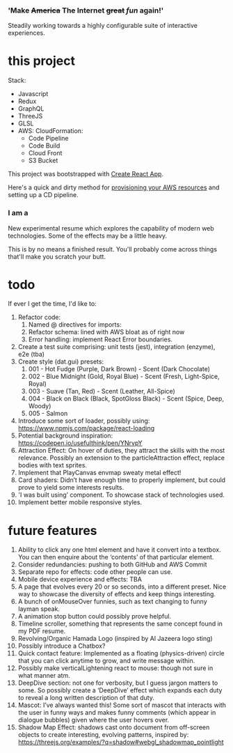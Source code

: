 ### 'Make ~~America~~ The Internet ~~great~~ *fun* again!'

Steadily working towards a highly configurable suite of interactive experiences. 

# this project

Stack: 
* Javascript
* Redux
* GraphQL
* ThreeJS
* GLSL
* AWS: CloudFormation:
  * Code Pipeline
  * Code Build
  * Cloud Front
  * S3 Bucket

This project was bootstrapped with [Create React App](https://github.com/facebook/create-react-app).

Here's a quick and dirty method for [provisioning your AWS resources](https://medium.com/@jeffreyrussom/react-continuous-deployments-with-aws-codepipeline-f5034129ff0e) and setting up a CD pipeline.

### I am a 

New experimental resume which explores the capability of modern web technologies. Some of the effects may be a little heavy.

This is by no means a finished result. You'll probably come across things that'll make you scratch your butt.

# todo

If ever I get the time, I'd like to:

1. Refactor code:
    1. Named @ directives for imports:
    2. Refactor schema: lined with AWS bloat as of right now
    3. Error handling: implement React Error boundaries.
2. Create a test suite comprising: unit tests (jest), integration (enzyme), e2e (tba)
3. Create style (dat.gui) presets:
    1. 001 - Hot Fudge (Purple, Dark Brown) - Scent (Dark Chocolate)
    2. 002 - Blue Midnight (Gold, Royal Blue) - Scent (Fresh, Light-Spice, Royal)
    3. 003 - Suave (Tan, Red) - Scent (Leather, All-Spice)
    4. 004 - Black on Black (Black, SpotGloss Black) - Scent (Spice, Deep, Woody) 
    5. 005 - Salmon
4. Introduce some sort of loader, possibly using: https://www.npmjs.com/package/react-loading
5. Potential background inspiration: https://codepen.io/usefulthink/pen/YNrvpY
6. Attraction Effect: On hover of duties, they attract the skills with the most relevance. Possibly an extension to the particleAttraction effect, replace bodies with text sprites.
7. Implement that PlayCanvas envmap sweaty metal effect!
8. Card shaders: Didn’t have enough time to properly implement, but could prove to yield some interests results.
9. 'I was built using’ component. To showcase stack of technologies used. 
10. Implement better mobile responsive styles.

# future features

1. Ability to click any one html element and have it convert into a textbox. You can then enquire about the ‘contents’ of that particular element. 
2. Consider redundancies: pushing to both GitHub and AWS Commit
3. Separate repo for effects: code other people can use.
4. Mobile device experience and effects: TBA
5. A page that evolves every 20 or so seconds, into a different preset. Nice way to showcase the diversity of effects and keep things interesting.
6. A bunch of onMouseOver funnies, such as text changing to funny layman speak.
7. A animation stop button could possibly prove helpful.
8. Timeline scroller, something that represents the same concept found in my PDF resume.
9. Revolving/Organic Hamada Logo (inspired by Al Jazeera logo sting)
10. Possibly introduce a Chatbox? 
11. Quick contact feature: Implemented as a floating (physics-driven) circle that you can click anytime to grow, and write message within.
12. Possibly make verticalLightening react to mouse: though not sure in what manner atm.
13. DeepDive section: not one for verbosity, but I guess jargon matters to some. So possibly create a ‘DeepDive’ effect which expands each duty to reveal a long written description of that duty. 
14. Mascot: I’ve always wanted this! Some sort of mascot that interacts with the user in funny ways and makes funny comments  (which appear in dialogue bubbles) given where the user hovers over.
15. Shadow Map Effect: shadows cast onto document from off-screen objects to create interesting, evolving patterns, inspired by: https://threejs.org/examples/?q=shadow#webgl_shadowmap_pointlight


